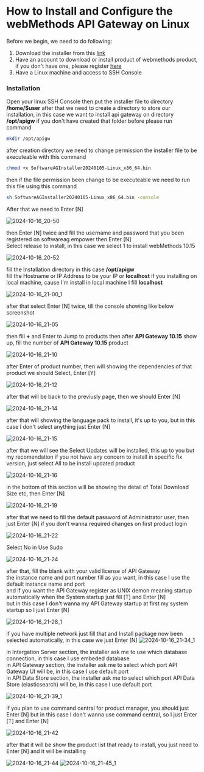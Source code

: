# How to Install and Configure the webMethods API Gateway on Linux


Before we begin, we need to do following:
1. Download the installer from this [link](https://github.com/ikromnurrohim/webmethods-api-gateway-guide/blob/master/installer/SoftwareAGInstaller20240105-Linux_x86_64.bin)
2. Have an account to download or install product of webmethods product, if you don't have one, please register [here](https://empower.softwareag.com/register/)
3. Have a Linux machine and access to SSH Console


### Installation
Open your linux SSH Console then put the installer file to directory **/home/$user** after that we need to create a directory to store our installation, in this case we want to install api gateway on directory **/opt/apigw** if you don't have created that folder before please run command 
```bash 
mkdir /opt/apigw 
```
after creation directory we need to change permission the installer file to be executeable with this command 
```bash
chmod +x SoftwareAGInstaller20240105-Linux_x86_64.bin
```
then if the file permission been change to be executeable we need to run this file using this command
```bash
sh SoftwareAGInstaller20240105-Linux_x86_64.bin -console
```


After that we need to Enter [N]

![2024-10-16_20-50](https://github.com/user-attachments/assets/4c903602-4ecf-49f7-bab4-58d4498269ab)

then Enter [N] twice and fill the username and password that you been registered on softwareag empower then Enter [N] \
Select release to install, in this case we select 1 to install webMethods 10.15

![2024-10-16_20-52](https://github.com/user-attachments/assets/0d06e287-13b5-4853-a9f0-9e4f032ddd89)

fill the Installation directory in this case **/opt/apigw** \
fill the Hostname or IP Address to be your IP or **localhost** if you installing on local machine, cause I'm install in local machine I fill **localhost** 

![2024-10-16_21-00_1](https://github.com/user-attachments/assets/22d031e3-8fb8-41bb-84c5-de141f914448)

after that select Enter [N] twice, till the console showing like below screenshot 

![2024-10-16_21-05](https://github.com/user-attachments/assets/0a9b1b86-fbae-4f27-a44f-b7e23eaeda82)

then fill **+** and Enter to Jump to products then after **API Gateway 10.15** show up, fill the number of **API Gateway 10.15** product

![2024-10-16_21-10](https://github.com/user-attachments/assets/7873f76d-5460-476f-9950-f25b426a503e)

after Enter of product number, then will showing the dependencies of that product we should Select, Enter [Y]

![2024-10-16_21-12](https://github.com/user-attachments/assets/713473e2-1456-44fb-b13a-d873594a1265)

after that will be back to the previusly page, then we should Enter [N]

![2024-10-16_21-14](https://github.com/user-attachments/assets/d4c6ad3e-f85e-4186-9ff4-d01358836a92)

after that will showing the language pack to install, it's up to you, but in this case I don't select anything just Enter [N]

![2024-10-16_21-15](https://github.com/user-attachments/assets/654fd0e4-4a02-428e-bff1-f0cf0c2da9cd)

after that we will see the Select Updates will be installed, this up to you but my recomendation if you not have any concern to install in specific fix version, just select All to be install updated product

![2024-10-16_21-16](https://github.com/user-attachments/assets/8be123dc-4009-4acc-b8f1-a8d589202fd2)

in the bottom of this section will be showing the detail of Total Download Size etc, then Enter [N]

![2024-10-16_21-19](https://github.com/user-attachments/assets/0ab9b1e1-31fe-4df6-947e-989b4bfa2b88)

after that we need to fill the default password of Administrator user, then just Enter [N] if you don't wanna required changes on first product login

![2024-10-16_21-22](https://github.com/user-attachments/assets/b191d00e-438d-4c98-895e-d5d1ee884278)

Select No in Use Sudo

![2024-10-16_21-24](https://github.com/user-attachments/assets/fb959ac9-10ef-4313-a5d5-b9bf43d31ef5)

after that, fill the blank with your valid license of API Gateway\
the instance name and port number fill as you want, in this case I use the default instance name and port\
and if you want the API Gateway register as UNIX demon meaning startup automatically when the System startup just fill [T] and Enter [N] \
but in this case I don't wanna my API Gateway startup at first my system startup so I just Enter [N]

![2024-10-16_21-28_1](https://github.com/user-attachments/assets/cdab6418-7ca1-4b56-a41e-86292204e726)

if you have multiple network just fill that and Install package now been selected automatically, in this case we just Enter [N]
![2024-10-16_21-34_1](https://github.com/user-attachments/assets/2fcac5ac-6a4e-49b9-9a70-1288c35eb6f2)

in Intergation Server section, the installer ask me to use which database connection, in this case I use embeded database \
in API Gateway section, the installer ask me to select which port API Gateway UI will be, in this case I use default port \
in API Data Store section, the installer ask me to select which port API Data Store (elasticsearch) will be, in this case I use default port 

![2024-10-16_21-39_1](https://github.com/user-attachments/assets/bc7822c7-8854-46e5-a941-4f145ed2eeb6)

if you plan to use command central for product manager, you should just Enter [N] but in this case I don't wanna use command central, so I just Enter [T] and Enter [N]

![2024-10-16_21-42](https://github.com/user-attachments/assets/8889c95b-eae0-4c71-88ff-c5a1d98595c1)

after that it will be show the product list that ready to install, you just need to Enter [N] and it will be installing

![2024-10-16_21-44](https://github.com/user-attachments/assets/f7f89d54-ee14-43cf-9365-1139b528a617)
![2024-10-16_21-45_1](https://github.com/user-attachments/assets/e290f682-6537-4679-93ea-1c31760d54b9)


